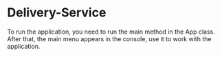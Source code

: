 # Delivery-Service
To run the application, you need to run the main method in the App class. After that, the main menu appears in the console, use it to work with the application.

